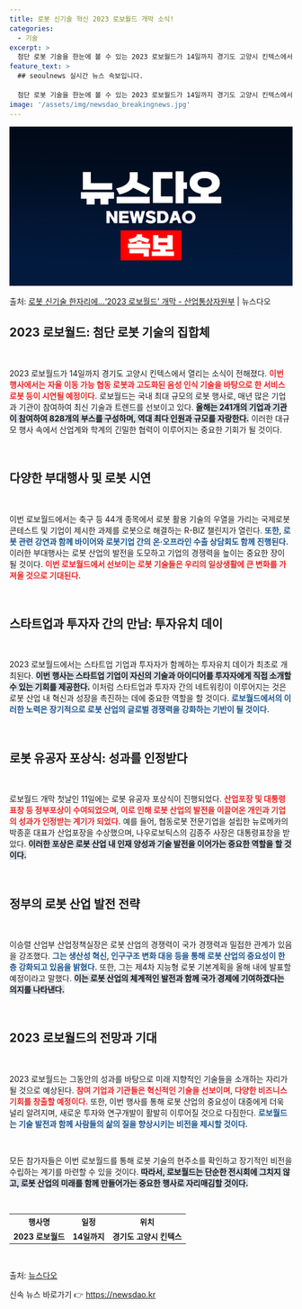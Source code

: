 ```yaml
---
title: 로봇 신기술 혁신 2023 로보월드 개막 소식!
categories:
  - 기술
excerpt: >
  첨단 로봇 기술을 한눈에 볼 수 있는 2023 로보월드가 14일까지 경기도 고양시 킨텍스에서 열린다. 올해로…
feature_text: >
  ## seoulnews 실시간 뉴스 속보입니다.

  첨단 로봇 기술을 한눈에 볼 수 있는 2023 로보월드가 14일까지 경기도 고양시 킨텍스에서 열린다. 올해로…
image: '/assets/img/newsdao_breakingnews.jpg'
---
```


![뉴스다오 속보](/assets/img/newsdao_breakingnews.jpg)

<p>출처: <a href="https://newsdao.kr/2130" rel="dofollow">로봇 신기술 한자리에…‘2023 로보월드’ 개막 - 산업통상자원부</a> | 뉴스다오</p>

<h2 data-ke-size="size26">2023 로보월드: 첨단 로봇 기술의 집합체</h2>

<p data-ke-size="size16">&nbsp;</p>

2023 로보월드가 14일까지 경기도 고양시 킨텍스에서 열리는 소식이 전해졌다. <b><span style="color: #ee2323;">이번 행사에서는 자율 이동 가능 협동 로봇과 고도화된 음성 인식 기술을 바탕으로 한 서비스 로봇 등이 시연될 예정이다.</span></b> 로보월드는 국내 최대 규모의 로봇 행사로, 매년 많은 기업과 기관이 참여하여 최신 기술과 트렌드를 선보이고 있다. <b><span style="background-color: #21538527;">올해는 241개의 기업과 기관이 참여하여 828개의 부스를 구성하며, 역대 최다 인원과 규모를 자랑한다.</span></b> 이러한 대규모 행사 속에서 산업계와 학계의 긴밀한 협력이 이루어지는 중요한 기회가 될 것이다.

<p data-ke-size="size16">&nbsp;</p>

<h2 data-ke-size="size26">다양한 부대행사 및 로봇 시연</h2>

<p data-ke-size="size16">&nbsp;</p>

이번 로보월드에서는 축구 등 44개 종목에서 로봇 활용 기술의 우열을 가리는 국제로봇콘테스트 및 기업이 제시한 과제를 로봇으로 해결하는 R-BIZ 챌린지가 열린다. <b><span style="color: #1a5490;">또한, 로봇 관련 강연과 함께 바이어와 로봇기업 간의 온·오프라인 수출 상담회도 함께 진행된다.</span></b> 이러한 부대행사는 로봇 산업의 발전을 도모하고 기업의 경쟁력을 높이는 중요한 장이 될 것이다. <b><span style="color: #ee2323;">이번 로보월드에서 선보이는 로봇 기술들은 우리의 일상생활에 큰 변화를 가져올 것으로 기대된다.</span></b>

<p data-ke-size="size16">&nbsp;</p>

<h2 data-ke-size="size26">스타트업과 투자자 간의 만남: 투자유치 데이</h2>

<p data-ke-size="size16">&nbsp;</p>

2023 로보월드에서는 스타트업 기업과 투자자가 함께하는 투자유치 데이가 최초로 개최된다. <b><span style="background-color: #21538527;">이번 행사는 스타트업 기업이 자신의 기술과 아이디어를 투자자에게 직접 소개할 수 있는 기회를 제공한다.</span></b> 이처럼 스타트업과 투자자 간의 네트워킹이 이루어지는 것은 로봇 산업 내 혁신과 성장을 촉진하는 데에 중요한 역할을 할 것이다. <b><span style="color: #1a5490;">로보월드에서의 이러한 노력은 장기적으로 로봇 산업의 글로벌 경쟁력을 강화하는 기반이 될 것이다.</span></b>

<p data-ke-size="size16">&nbsp;</p>

<h2 data-ke-size="size26">로봇 유공자 포상식: 성과를 인정받다</h2>

<p data-ke-size="size16">&nbsp;</p>

로보월드 개막 첫날인 11일에는 로봇 유공자 포상식이 진행되었다. <b><span style="color: #ee2323;">산업포장 및 대통령표창 등 정부포상이 수여되었으며, 이로 인해 로봇 산업의 발전을 이끌어온 개인과 기업의 성과가 인정받는 계기가 되었다.</span></b> 예를 들어, 협동로봇 전문기업을 설립한 뉴로메카의 박종훈 대표가 산업포장을 수상했으며, 나우로보틱스의 김종주 사장은 대통령표창을 받았다. <b><span style="background-color: #21538527;">이러한 포상은 로봇 산업 내 인재 양성과 기술 발전을 이어가는 중요한 역할을 할 것이다.</span></b>

<p data-ke-size="size16">&nbsp;</p>

<h2 data-ke-size="size26">정부의 로봇 산업 발전 전략</h2>

<p data-ke-size="size16">&nbsp;</p>

이승렬 산업부 산업정책실장은 로봇 산업의 경쟁력이 국가 경쟁력과 밀접한 관계가 있음을 강조했다. <b><span style="color: #1a5490;">그는 생산성 혁신, 인구구조 변화 대응 등을 통해 로봇 산업의 중요성이 한 층 강화되고 있음을 밝혔다.</span></b> 또한, 그는 제4차 지능형 로봇 기본계획을 올해 내에 발표할 예정이라고 말했다. <b><span style="background-color: #21538527;">이는 로봇 산업의 체계적인 발전과 함께 국가 경제에 기여하겠다는 의지를 나타낸다.</span></b>

<p data-ke-size="size16">&nbsp;</p>

<h2 data-ke-size="size26">2023 로보월드의 전망과 기대</h2>

<p data-ke-size="size16">&nbsp;</p>

2023 로보월드는 그동안의 성과를 바탕으로 미래 지향적인 기술들을 소개하는 자리가 될 것으로 예상된다. <b><span style="color: #ee2323;">참여 기업과 기관들은 혁신적인 기술을 선보이며, 다양한 비즈니스 기회를 창출할 예정이다.</span></b> 또한, 이번 행사를 통해 로봇 산업의 중요성이 대중에게 더욱 널리 알려지며, 새로운 투자와 연구개발이 활발히 이루어질 것으로 다짐한다. <b><span style="color: #1a5490;">로보월드는 기술 발전과 함께 사람들의 삶의 질을 향상시키는 비전을 제시할 것이다.</span></b>

<p data-ke-size="size16">&nbsp;</p>

모든 참가자들은 이번 로보월드를 통해 로봇 기술의 현주소를 확인하고 장기적인 비전을 수립하는 계기를 마련할 수 있을 것이다. <b><span style="background-color: #21538527;">따라서, 로보월드는 단순한 전시회에 그치지 않고, 로봇 산업의 미래를 함께 만들어가는 중요한 행사로 자리매김할 것이다.</span></b>

<p data-ke-size="size16">&nbsp;</p>

<table style="width: 100%; border-collapse: collapse;">
  <tr>
    <th style="text-align: center;">행사명</th>
    <th style="text-align: center;">일정</th>
    <th style="text-align: center;">위치</th>
  </tr>
  <tr>
    <td style="text-align: center; height: 17px;"><b>2023 로보월드</b></td>
    <td style="text-align: center; height: 17px;"><b>14일까지</b></td>
    <td style="text-align: center; height: 17px;"><b>경기도 고양시 킨텍스</b></td>
  </tr>
</table>

<p data-ke-size="size16">&nbsp;</p>

<p data-ke-size="size16">출처: <a href="https://newsdao.kr/2130">뉴스다오</a></p> 

신속 뉴스 바로가기 👉 <a href="https://newsdao.kr" rel="dofollow">https://newsdao.kr</a>



